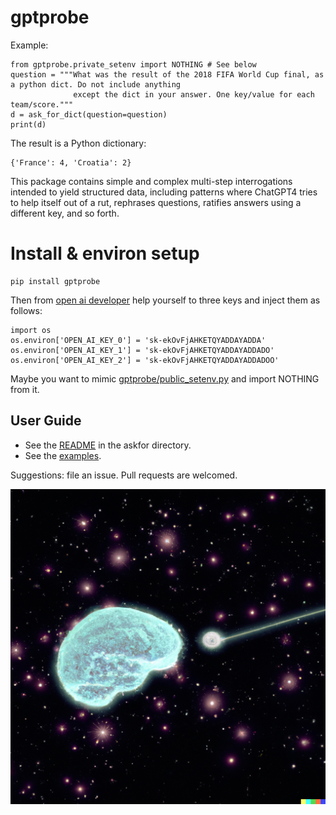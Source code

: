 # gptprobe
Example:

    from gptprobe.private_setenv import NOTHING # See below
    question = """What was the result of the 2018 FIFA World Cup final, as a python dict. Do not include anything
                  except the dict in your answer. One key/value for each team/score."""
    d = ask_for_dict(question=question)
    print(d)

The result is a Python dictionary:

    {'France': 4, 'Croatia': 2}
   
This package contains simple and complex multi-step interrogations intended to yield structured data, including patterns where ChatGPT4 tries to 
help itself out of a rut, rephrases questions, ratifies answers using a different key, and so forth. 

# Install & environ setup

    pip install gptprobe 
    
Then from [open ai developer](https://platform.openai.com/account/api-keys) help yourself to three keys and inject them as follows:

    import os 
    os.environ['OPEN_AI_KEY_0'] = 'sk-ekOvFjAHKETQYADDAYADDA'
    os.environ['OPEN_AI_KEY_1'] = 'sk-ekOvFjAHKETQYADDAYADDADO'
    os.environ['OPEN_AI_KEY_2'] = 'sk-ekOvFjAHKETQYADDAYADDADOO'

Maybe you want to mimic [gptprobe/public_setenv.py](https://github.com/microprediction/gptprobe/blob/main/gptprobe/public_setenv.py) and import NOTHING from it. 

## User Guide

- See the [README](https://github.com/microprediction/gptprobe/blob/main/gptprobe/askfor/README.md) in the askfor directory. 
- See the [examples](https://github.com/microprediction/gptprobe/tree/main/examples).
     
     
Suggestions: file an issue. Pull requests are welcomed. 
     
![](https://raw.githubusercontent.com/microprediction/gptprobe/main/docs/assets/images/probe.png)
     


    
